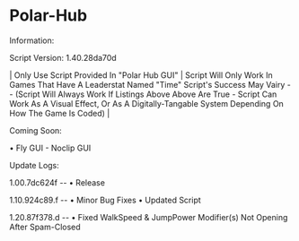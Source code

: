 # Polar-Hub

Information:

Script Version:
1.40.28da70d

| Only Use Script Provided In "Polar Hub GUI"
| Script Will Only Work In Games That Have A Leaderstat Named "Time"
Script's Success May Vairy -- (Script Will Always Work If Listings Above Above Are True - Script Can Work As A Visual Effect, Or As A Digitally-Tangable System Depending On How The Game Is Coded) |

Coming Soon:

• Fly GUI - Noclip GUI

Update Logs:

1.00.7dc624f --
• Release

1.10.924c89.f --
• Minor Bug Fixes
• Updated Script

1.20.87f378.d --
• Fixed WalkSpeed & JumpPower Modifier(s) Not Opening After Spam-Closed
